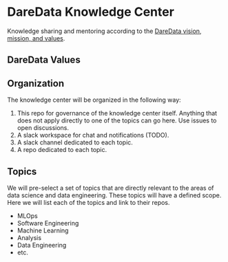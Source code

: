 # DareData Knowledge Center

Knowledge sharing and mentoring according to the [DareData vision, mission, and values](https://docs.google.com/document/d/1upQ3JWDGGgO_fT1hTEpwdUSXq8yYu0yumAqKb02QLfI/edit?usp=sharing).

## DareData Values

## Organization

The knowledge center will be organized in the following way:

1. This repo for governance of the knowledge center itself. Anything that does not apply
directly to one of the topics can go here. Use issues to open discussions.
1. A slack workspace for chat and notifications (TODO).
1. A slack channel dedicated to each topic.
1. A repo dedicated to each topic.

## Topics

We will pre-select a set of topics that are directly relevant to the areas of data science
and data engineering. These topics will have a defined scope. Here we will list each
of the topics and link to their repos.

- MLOps
- Software Engineering
- Machine Learning
- Analysis
- Data Engineering
- etc.

